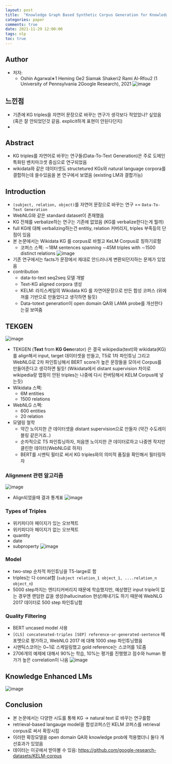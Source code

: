 ```yaml
---
layout: post
title:  "Knowledge Graph Based Synthetic Corpus Generation for Knowledge-Enhanced Language Model Pre-training"
categories: paper
comments: true
date: 2021-11-29 12:00:00
tags: nlp
toc: true
---
```


## Author
- 저자:
    - Oshin Agarwal∗1 Heming Ge2 Siamak Shakeri2 Rami Al-Rfou2
    (1 University of Pennsylvania 2Google Research), 2021
![image](https://user-images.githubusercontent.com/7252598/143773523-88e7209e-723a-4a86-9ce7-3f3e279d077f.png)



## 느낀점
- 기존에 KG triples을 자연어 문장으로 바꾸는 연구가 생각보다 적었었나? 싶었음 (혹은 잘 안되었던것 같음. explicit하게 표현이 안된다던지)
-

## Abstract
- KG triples를 자연어로 바꾸는 연구들(Data-To-Text Generation)은 주로 도메인특화된 벤치마크셋 중심으로 연구되었음
- wikidata와 같은 데이터셋도 structetured KGs와 natural language corpora를 결합하는데 쓸수있음을 본 연구에서 보였음 (existing LM과 결합가능)


## Introduction
- `(subject, relation, object)`를 자연어 문장으로 바꾸는 연구 == `Data-To-Text Generation`
- WebNLG와 같은 standard dataset이 존재했음
- KG 전체를 verbalize하는 연구는 기존에 없었음 (KG를 verbalize한다는게 뭘까)
- full KG에 대해 verbalizing하는건 entitiy, relation 커버리지, triples 부족등의 단점이 있음
- 본 논문에서는 Wikidata KG 를 corpus로 바꿨고 KeLM Corpus로 칭하기로함
  - 코퍼스 스펙: ∼18M sentences spanning ∼45M triples with ∼1500 distinct relations
![image](https://user-images.githubusercontent.com/7252598/143773736-ea49d69c-f2ae-4d73-a520-27e1631e0035.png)
- 기존 연구에서는 facts가 문장에서 제대로 안드러나게 변환되던지하는 문제가 있었음
- contribution
  - data-to-text seq2seq 모델 개발
  - Text-KG aligned corpora 생성
  - KELM: 라지스케일의 Wikidata KG 를 자연어문장으로 만든 합성 코퍼스 (위에꺼를 기반으로 만들었다고 생각하면 될듯)
  - Data-totext generation이 open domain QA와 LAMA probe를 개선한다는걸 보여줌

## TEKGEN 
![image](https://user-images.githubusercontent.com/7252598/143774881-a8020915-4e84-4039-a70f-68a8bfa9bd32.png)

- TEKGEN (**Text** from **KG Gen**erator) 은 결국 wikipedia(text)와 wikidata(KG)를 align해서 input, target 데이터셋을 만들고, T5로 1차 파인튜닝 그리고 WebNLG로 2차 파인튜닝해서 BERT score가 높은 문장들을 모아서 Corpus를 만들어준다고 생각하면 될듯! (Wikidata에서 distant supervision 차이로 wikipedia랑 맵핑이 안된 triples는 나중에 다시 컨버팅해서 KELM Corpus에 넣는듯)
- Wikidata 스펙:
  - 6M entities
  - 1500 relations
- WebNLG 스펙:
  - 600 entities
  - 20 relation
- 모델링 철학
  - 약간 노이지한 큰 데이터셋을 distant supervision으로 만들자 (약간 수도레이블링 같은거죠..)
  - 순차적으로 T5 파인튜닝하자, 처음엔 노이지한 큰 데이터로하고 나중엔 작지만 클린한 데이터(WebNLG로 하자)
  - BERT를 시멘틱 필터로 써서 KG triples와의 의미적 품질을 확인해서 필터링하자
### Alignment 관련 알고리즘
![image](https://user-images.githubusercontent.com/7252598/143775068-e4bf993c-2cff-4fe3-b7df-8f4c8706252f.png)
- Align되었을때 결과 통계표
![image](https://user-images.githubusercontent.com/7252598/143775137-d6eaecc1-26a7-46b8-9e43-931c45f7145e.png)

### Types of Triples
- 위키피디아 페이지가 있는 오브젝트
- 위키피디아 페이지가 없는 오브젝트
- quantity
- date
- subproperty
![image](https://user-images.githubusercontent.com/7252598/143775225-f9b799f4-97e7-473c-a10a-bbc56c3f853d.png)

### Model
- two-step 순차적 파인튜닝을 T5-large로 함
- triples는 다 concat함 (`subject relation_1 object_1, ....relation_n object_n`)
- 5000 step까지는 엔티티커버리지 때문에 학습했지만, 예상했던 input triple이 없는 경우엔 랜덤한 값을 생성(hallucination 현상)해내기도 하기 때문에 WebNLG 2017 데이터로 500 step 파인튜닝함


### Quality Filtering
- BERT uncased model 사용
- `[CLS] concatenated-triples [SEP] reference-or-generated-sentence` 에 포멧으로 평가하고, WebNLG 2017 에 대해 1000 step 파인튜닝했음
- 시멘틱스코어는 0~1로 스케일링했고 gold reference는 스코어를 1로줌
- 2706개의 예제에 대해서 90%는 학습, 10%는 평가를 진행했고 점수와 human 평가가 높은 correlation이 나옴
![image](https://user-images.githubusercontent.com/7252598/143775353-b8b6112c-34bc-4e08-96f3-3d8e3e592ab7.png)

## Knowledge Enhanced LMs
![image](https://user-images.githubusercontent.com/7252598/143775740-b389e1d3-fbdb-4edb-888f-a276a39f8c25.png)


## Conclusion
- 본 논문에서는 다양한 시도를 통해 KG -> natural text 로 바꾸는 연구를함
- retrieval-based langauge model을 합성코퍼스인 KELM 코퍼스를 retrieval corpus로 써서 확장시킴
- 이러한 확장모델을 open domain QA와 knowledge prob에 적용했더니 둘다 개선효과가 있었음
- 데이터는 이곳에서 받아볼 수 있음: https://github.com/google-research-datasets/KELM-corpus
